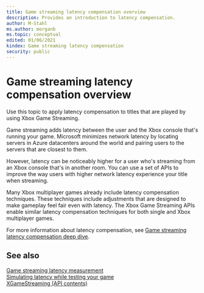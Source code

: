 ```yaml
---
title: Game streaming latency compensation overview
description: Provides an introduction to latency compensation.
author: M-Stahl
ms.author: morganb
ms.topic: conceptual
edited: 01/06/2021
kindex: Game streaming latency compensation
security: public
---
```


# Game streaming latency compensation overview

Use this topic to apply latency compensation to titles that are played by using Xbox Game Streaming. 

Game streaming adds latency between the user and the Xbox console that's running your game. Microsoft minimizes network latency by locating servers in Azure datacenters around the world and pairing users to the servers that are closest to them. 

However, latency can be noticeably higher for a user who's streaming from an Xbox console that's in another room. You can use a set of APIs to improve the way users with higher network latency experience your title when streaming.

Many Xbox multiplayer games already include latency compensation techniques. These techniques include adjustments that are designed to make gameplay feel fair even with latency. The Xbox Game Streaming APIs enable similar latency compensation techniques for both single and Xbox multiplayer games.

For more information about latency compensation, see [Game streaming latency compensation deep dive](game-streaming-latency-compensation-deep-dive.md).

## See also

[Game streaming latency measurement](game-streaming-latency-measurement.md)  
[Simulating latency while testing your game](game-streaming-simulate-latency-while-testing.md)  
[XGameStreaming (API contents)](../../../reference/system/xgamestreaming/xgamestreaming_members.md#Latency)  